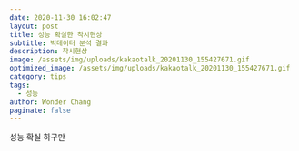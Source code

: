 ```yaml
---
date: 2020-11-30 16:02:47
layout: post
title: 성능 확실한 착시현상
subtitle: 빅데이터 분석 결과
description: 착시현상
image: /assets/img/uploads/kakaotalk_20201130_155427671.gif
optimized_image: /assets/img/uploads/kakaotalk_20201130_155427671.gif
category: tips
tags:
  - 성능
author: Wonder Chang
paginate: false
---
```

성능 확실 하구만
